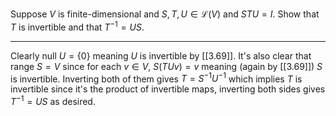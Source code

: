 Suppose $V$ is finite-dimensional and $S,T,U \in \mathcal L(V)$ and $STU = I$. Show that $T$ is invertible and that $T^{-1} = US$.

---

Clearly $\text{null }U = \{0\}$ meaning $U$ is invertible by [[3.69]]. It's also clear that $\text{range }S = V$ since for each $v \in V$, $S(TUv) = v$ meaning (again by [[3.69]]) $S$ is invertible.
Inverting both of them gives $T = S^{-1}U^{-1}$ which implies $T$ is invertible since it's the product of invertible maps, inverting both sides gives $T^{-1} = US$ as desired.